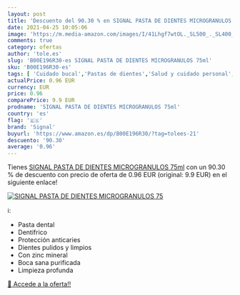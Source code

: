 ```yaml
---
layout: post
title: 'Descuento del 90.30 % en SIGNAL PASTA DE DIENTES MICROGRANULOS 75'
date: 2021-04-25 10:05:06
image: 'https://m.media-amazon.com/images/I/41Lhgf7wtOL._SL500_._SL400_.jpg'
comments: true
category: ofertas
author: 'tole.es'
slug: 'B00E196R30-es SIGNAL PASTA DE DIENTES MICROGRANULOS 75ml'
sku: 'B00E196R30-es'
tags: [ 'Cuidado bucal','Pastas de dientes','Salud y cuidado personal','de','dientes','pasta','signal', ]
actualPrice: 0.96 EUR
currency: EUR
price: 0.96
comparePrice: 9.9 EUR
prodname: 'SIGNAL PASTA DE DIENTES MICROGRANULOS 75ml'
country: 'es'
flag: '🇪🇸'
brand: 'Signal'
buyurl: 'https://www.amazon.es/dp/B00E196R30/?tag=tolees-21'
descuento: '90.30'
average: '0.96'
---
```


Tienes [SIGNAL PASTA DE DIENTES MICROGRANULOS 75ml](https://www.amazon.es/dp/B00E196R30/?tag=tolees-21) con un 90.30 % de descuento con precio de oferta de 0.96 EUR (original: 9.9 EUR) en el siguiente enlace!

[![SIGNAL PASTA DE DIENTES MICROGRANULOS 75](https://m.media-amazon.com/images/I/41Lhgf7wtOL._SL500_._SL400_.jpg)](https://www.amazon.es/dp/B00E196R30/?tag=tolees-21)

ℹ️:

- Pasta dental
- Dentifrico
- Protección anticaries
- Dientes pulidos y limpios
- Con zinc mineral
- Boca sana purificada
- Limpieza profunda

[🛒 Accede a la oferta!!](https://www.amazon.es/dp/B00E196R30/?tag=tolees-21)
